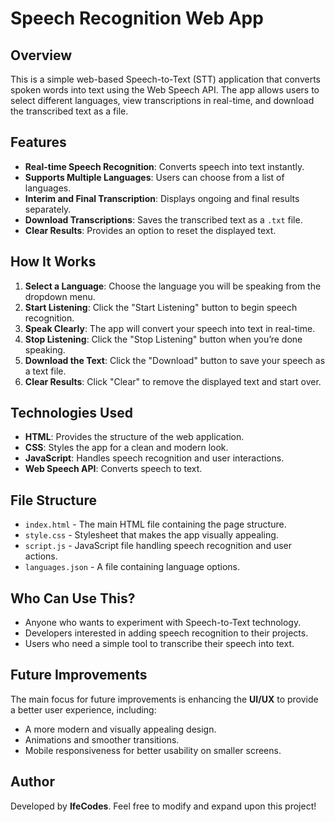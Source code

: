 # Speech Recognition Web App

## Overview
This is a simple web-based Speech-to-Text (STT) application that converts spoken words into text using the Web Speech API. The app allows users to select different languages, view transcriptions in real-time, and download the transcribed text as a file.

## Features
- **Real-time Speech Recognition**: Converts speech into text instantly.
- **Supports Multiple Languages**: Users can choose from a list of languages.
- **Interim and Final Transcription**: Displays ongoing and final results separately.
- **Download Transcriptions**: Saves the transcribed text as a `.txt` file.
- **Clear Results**: Provides an option to reset the displayed text.

## How It Works
1. **Select a Language**: Choose the language you will be speaking from the dropdown menu.
2. **Start Listening**: Click the "Start Listening" button to begin speech recognition.
3. **Speak Clearly**: The app will convert your speech into text in real-time.
4. **Stop Listening**: Click the "Stop Listening" button when you’re done speaking.
5. **Download the Text**: Click the "Download" button to save your speech as a text file.
6. **Clear Results**: Click "Clear" to remove the displayed text and start over.

## Technologies Used
- **HTML**: Provides the structure of the web application.
- **CSS**: Styles the app for a clean and modern look.
- **JavaScript**: Handles speech recognition and user interactions.
- **Web Speech API**: Converts speech to text.

## File Structure
- `index.html` - The main HTML file containing the page structure.
- `style.css` - Stylesheet that makes the app visually appealing.
- `script.js` - JavaScript file handling speech recognition and user actions.
- `languages.json` - A file containing language options.

## Who Can Use This?
- Anyone who wants to experiment with Speech-to-Text technology.
- Developers interested in adding speech recognition to their projects.
- Users who need a simple tool to transcribe their speech into text.

## Future Improvements
The main focus for future improvements is enhancing the **UI/UX** to provide a better user experience, including:
- A more modern and visually appealing design.
- Animations and smoother transitions.
- Mobile responsiveness for better usability on smaller screens.

## Author
Developed by **IfeCodes**. Feel free to modify and expand upon this project!

